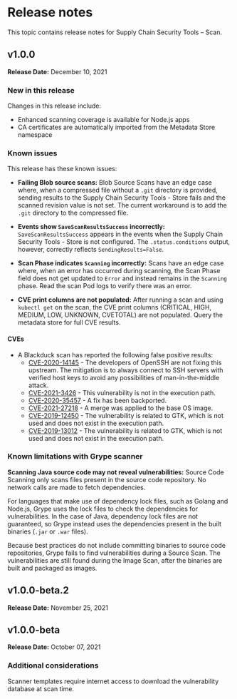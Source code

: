 # Release notes

This topic contains release notes for Supply Chain Security Tools – Scan.

## v1.0.0

**Release Date:** December 10, 2021


### New in this release

Changes in this release include:

* Enhanced scanning coverage is available for Node.js apps
* CA certificates are automatically imported from the Metadata Store namespace


### Known issues

This release has these known issues:

* **Failing Blob source scans:**
Blob Source Scans have an edge case where, when a compressed file without a `.git` directory is
provided, sending results to the Supply Chain Security Tools - Store fails and the scanned revision
value is not set. The current workaround is to add the `.git` directory to the compressed file.

* **Events show `SaveScanResultsSuccess` incorrectly:**
`SaveScanResultsSuccess` appears in the events when the Supply Chain Security Tools - Store is not
configured. The `.status.conditions` output, however, correctly reflects `SendingResults=False`.

* **Scan Phase indicates `Scanning` incorrectly:**
Scans have an edge case where, when an error has occurred during scanning, the Scan Phase field does
not get updated to `Error` and instead remains in the `Scanning` phase.
Read the scan Pod logs to verify there was an error.

* **CVE print columns are not populated:**
After running a scan and using `kubectl get` on the scan, the CVE print columns (CRITICAL, HIGH, MEDIUM, LOW, UNKNOWN, CVETOTAL) are not populated. Query the metadata store for full CVE results.

#### CVEs
* A Blackduck scan has reported the following false positive results:
	* [CVE-2020-14145](https://nvd.nist.gov/vuln/detail/CVE-2020-14145) - The developers of OpenSSH are not fixing this upstream. The mitigation is to always connect to SSH servers with verified host keys to avoid any possibilities of man-in-the-middle attack.
	* [CVE-2021-3426](https://nvd.nist.gov/vuln/detail/CVE-2021-3426) - This vulnerability is not in the execution path.
	* [CVE-2020-35457](https://nvd.nist.gov/vuln/detail/CVE-2020-35457) - A fix has been backported.
	* [CVE-2021-27218](https://nvd.nist.gov/vuln/detail/CVE-2021-27218) - A merge was applied to the base OS image.
	* [CVE-2019-12450](https://nvd.nist.gov/vuln/detail/CVE-2019-12450) - The vulnerability is related to GTK, which is not used and does not exist in the execution path.
	* [CVE-2019-13012](https://nvd.nist.gov/vuln/detail/CVE-2019-13012) - The vulnerability is related to GTK, which is not used and does not exist in the execution path.

### Known limitations with Grype scanner

**Scanning Java source code may not reveal vulnerabilities:**
Source Code Scanning only scans files present in the source code repository.
No network calls are made to fetch dependencies.

For languages that make use of dependency lock files, such as Golang and Node.js, Grype uses the lock
files to check the dependencies for vulnerabilities.
In the case of Java, dependency lock files are not guaranteed, so Grype instead uses the dependencies
present in the built binaries (`.jar` or `.war` files).

Because best practices do not include committing binaries to source code repositories, Grype fails to
find vulnerabilities during a Source Scan. The vulnerabilities are still found during the Image Scan,
after the binaries are built and packaged as images.


## v1.0.0-beta.2

**Release Date:** November 25, 2021


## v1.0.0-beta

**Release Date:** October 07, 2021


### Additional considerations

Scanner templates require internet access to download the vulnerability database at scan time.
